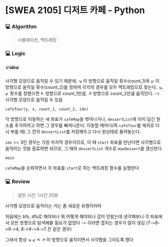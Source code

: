 # [SWEA 2105] 디저트 카페 - Python

### :computer: Algorithm

> 시뮬레이션, 백트래킹



### :computer: Logic

##### :bulb: **idea** 

사각형 모양으로 움직일 수 있기 때문에, :arrow_lower_right: 이 방향으로 움직일 횟수(count_1)와 :arrow_lower_left: 이 방향으로 움직일 횟수(count_2)를 정하여 각각의 경우를 모두 백트래킹으로 찾는다. :arrow_lower_right:,  :arrow_lower_left: 횟수를 정했으면 :arrow_upper_left: 방향으로 count_1만큼, :arrow_upper_right: 방향으로 count_2만큼 움직인다. -> 사각형 모양으로 움직일 수 있음



`cafeTour(y, x, count_1, count_2, idx)`

각 방향으로 이동하는 새 좌표가 `cafeMap`을 벗어나거나, `dessertList`에 이미 담긴 원소를 추가하려고 하면 그 경우를 빠져나온다. 이동할 때마다(즉 `cafeTour`를 재귀로 다시 부를 때) 그 전의 `dessertList`를 저장해두고 다시 원상태로 돌려놓는다.

`idx` == 3인 경우는 가장 마지막 경우이므로, 이 때 `start` 좌표를 만난다면 사각형으로 움직이는 것을 종료하면 되므로, 그 때의 `dessertList` 개수로 `maxDessert`를 갱신한다.



`main`

`cafeMap`을 순회하면서 각 좌표를 `start`로 하는 백트래킹 함수를 실행한다

### :computer: Review

> 걸린 시간: 1시간 20분

사각형 모양으로 움직이는 거는 좀 새로운 유형이어따

처음에는 bfs, dfs로 해야되나 뭐 어떻게 해야되나 감이 안왔는데 생각해보니 각 좌표에서 모든 방향으로 탐색해줄 필요가 없었다 -> 이러면 겹치는 경우가 많이 생김 (7->8->9->4, 8->9->4->7 은 같은 경우)

그래서 항상 ↘ ↙ ↖ ↗ 이 방향으로 움직이면서 사각형을 그리도록 했다